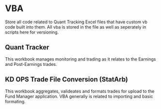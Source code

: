 # VBA
Store all code related to Quant Tracking Excel files that have custom vb code built into them.  All vba is stored in the file as well as seperately in scripts here for versioning.

## Quant Tracker
This workbook manages monitoring and trading as it relates to the Earnings and Post-Earnings trades.

## KD OPS Trade File Conversion (StatArb)
This workbook aggregates, valideates and formats trades for upload to the Fund Manager application.  VBA generally is related to importing and basic formating. 

